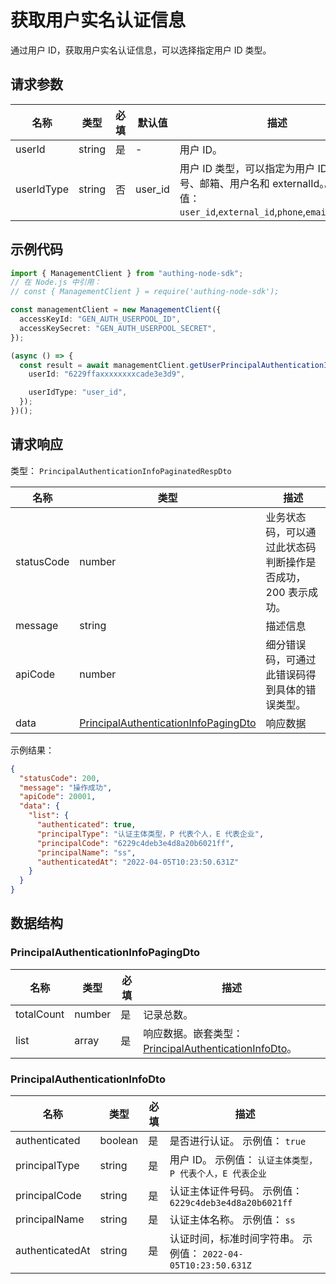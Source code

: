 # 获取用户实名认证信息

<!--
  警告⚠️：
  不要直接修改该文档，
  https://github.com/Authing/authing-docs-factory
  使用该项目进行生成
-->

<LastUpdated />

通过用户 ID，获取用户实名认证信息，可以选择指定用户 ID 类型。

## 请求参数

| 名称       | 类型   | 必填 | 默认值  | 描述                                                                                                                              | 示例值                     |
| ---------- | ------ | ---- | ------- | --------------------------------------------------------------------------------------------------------------------------------- | -------------------------- |
| userId     | string | 是   | -       | 用户 ID。                                                                                                                         | `6229ffaxxxxxxxxcade3e3d9` |
| userIdType | string | 否   | user_id | 用户 ID 类型，可以指定为用户 ID、手机号、邮箱、用户名和 externalId。。 枚举值：`user_id`,`external_id`,`phone`,`email`,`username` | `user_id`                  |

## 示例代码

```ts
import { ManagementClient } from "authing-node-sdk";
// 在 Node.js 中引用：
// const { ManagementClient } = require('authing-node-sdk');

const managementClient = new ManagementClient({
  accessKeyId: "GEN_AUTH_USERPOOL_ID",
  accessKeySecret: "GEN_AUTH_USERPOOL_SECRET",
});

(async () => {
  const result = await managementClient.getUserPrincipalAuthenticationInfo({
    userId: "6229ffaxxxxxxxxcade3e3d9",

    userIdType: "user_id",
  });
})();
```

## 请求响应

类型： `PrincipalAuthenticationInfoPaginatedRespDto`

| 名称       | 类型                                                                                     | 描述                                                         |
| ---------- | ---------------------------------------------------------------------------------------- | ------------------------------------------------------------ |
| statusCode | number                                                                                   | 业务状态码，可以通过此状态码判断操作是否成功，200 表示成功。 |
| message    | string                                                                                   | 描述信息                                                     |
| apiCode    | number                                                                                   | 细分错误码，可通过此错误码得到具体的错误类型。               |
| data       | <a href="#PrincipalAuthenticationInfoPagingDto">PrincipalAuthenticationInfoPagingDto</a> | 响应数据                                                     |

示例结果：

```json
{
  "statusCode": 200,
  "message": "操作成功",
  "apiCode": 20001,
  "data": {
    "list": {
      "authenticated": true,
      "principalType": "认证主体类型，P 代表个人，E 代表企业",
      "principalCode": "6229c4deb3e4d8a20b6021ff",
      "principalName": "ss",
      "authenticatedAt": "2022-04-05T10:23:50.631Z"
    }
  }
}
```

## 数据结构

### <a id="PrincipalAuthenticationInfoPagingDto"></a> PrincipalAuthenticationInfoPagingDto

| 名称       | 类型   | 必填 | 描述                                                                                               |
| ---------- | ------ | ---- | -------------------------------------------------------------------------------------------------- |
| totalCount | number | 是   | 记录总数。                                                                                         |
| list       | array  | 是   | 响应数据。嵌套类型：<a href="#PrincipalAuthenticationInfoDto">PrincipalAuthenticationInfoDto</a>。 |

### <a id="PrincipalAuthenticationInfoDto"></a> PrincipalAuthenticationInfoDto

| 名称            | 类型    | 必填 | 描述                                                           |
| --------------- | ------- | ---- | -------------------------------------------------------------- |
| authenticated   | boolean | 是   | 是否进行认证。 示例值： `true`                                 |
| principalType   | string  | 是   | 用户 ID。 示例值： `认证主体类型，P 代表个人，E 代表企业`      |
| principalCode   | string  | 是   | 认证主体证件号码。 示例值： `6229c4deb3e4d8a20b6021ff`         |
| principalName   | string  | 是   | 认证主体名称。 示例值： `ss`                                   |
| authenticatedAt | string  | 是   | 认证时间，标准时间字符串。 示例值： `2022-04-05T10:23:50.631Z` |
